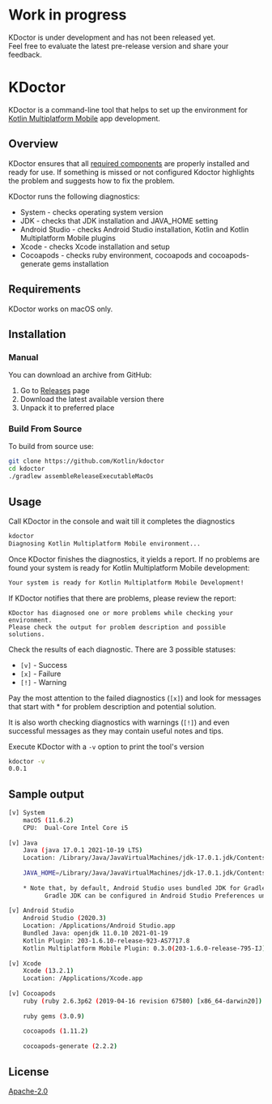 # Work in progress

KDoctor is under development and has not been released yet.  
Feel free to evaluate the latest pre-release version and share your feedback. 

# KDoctor

KDoctor is a command-line tool that helps to set up the environment for [Kotlin Multiplatform Mobile](https://kotlinlang.org/lp/mobile/) app development.

## Overview
KDoctor ensures that all [required components](https://kotlinlang.org/docs/kmm-setup.html) are properly installed and ready for use.
If something is missed or not configured Kdoctor highlights the problem and suggests how to fix the problem. 

KDoctor runs the following diagnostics:
* System - checks operating system version
* JDK - checks that JDK installation and JAVA_HOME setting
* Android Studio - checks Android Studio installation, Kotlin and Kotlin Multiplatform Mobile plugins 
* Xcode - checks Xcode installation and setup
* Cocoapods - checks ruby environment, cocoapods and cocoapods-generate gems installation

## Requirements

KDoctor works on macOS only.

## Installation

### Manual

You can download an archive from GitHub:
1. Go to [Releases](https://github.com/Kotlin/kdoctor/releases) page
2. Download the latest available version there
3. Unpack it to preferred place
<!--- uncomment once available on Homebrew
### Homebrew

Install via [Homebrew](https://brew.sh/) with the following command:
```bash
brew install kdoctor
```
-->
### Build From Source

To build from source use:
```bash
git clone https://github.com/Kotlin/kdoctor
cd kdoctor
./gradlew assembleReleaseExecutableMacOs
```

## Usage

Call KDoctor in the console and wait till it completes the diagnostics 

```bash
kdoctor
Diagnosing Kotlin Multiplatform Mobile environment...
```

Once KDoctor finishes the diagnostics, it yields a report.  If no problems are found your system is ready for Kotlin Multiplatform Mobile development:

```bash
Your system is ready for Kotlin Multiplatform Mobile Development!
```

If KDoctor notifies that there are problems, please review the report:

```
KDoctor has diagnosed one or more problems while checking your environment.
Please check the output for problem description and possible solutions.
```

Check the results of each diagnostic. There are 3 possible statuses:
* `[v]` - Success
* `[x]` - Failure
* `[!]` - Warning

Pay the most attention to the failed diagnostics (`[x]`) and look for messages that start with * for problem description and potential solution. 

It is also worth checking diagnostics with warnings (`[!]`) and even successful messages as they may contain useful notes and tips.

Execute KDoctor with a `-v` option to print the tool's version

```bash
kdoctor -v
0.0.1
```

## Sample output

```bash
[v] System                                           
    macOS (11.6.2)
    CPU:  Dual-Core Intel Core i5
    
[v] Java
    Java (java 17.0.1 2021-10-19 LTS)
    Location: /Library/Java/JavaVirtualMachines/jdk-17.0.1.jdk/Contents/Home/bin/java
    
    JAVA_HOME=/Library/Java/JavaVirtualMachines/jdk-17.0.1.jdk/Contents/Home
    
    * Note that, by default, Android Studio uses bundled JDK for Gradle tasks execution.
          Gradle JDK can be configured in Android Studio Preferences under Build, Execution, Deployment -> Build Tools -> Gradle section
    
[v] Android Studio
    Android Studio (2020.3)
    Location: /Applications/Android Studio.app
    Bundled Java: openjdk 11.0.10 2021-01-19
    Kotlin Plugin: 203-1.6.10-release-923-AS7717.8
    Kotlin Multiplatform Mobile Plugin: 0.3.0(203-1.6.0-release-795-IJ)-54
    
[v] Xcode
    Xcode (13.2.1)
    Location: /Applications/Xcode.app
    
[v] Cocoapods
    ruby (ruby 2.6.3p62 (2019-04-16 revision 67580) [x86_64-darwin20])
    
    ruby gems (3.0.9)
    
    cocoapods (1.11.2)
    
    cocoapods-generate (2.2.2)
```

## License
[Apache-2.0](https://github.com/Kotlin/kdoctor/blob/master/LICENSE)
